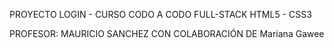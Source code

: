 PROYECTO LOGIN - CURSO CODO A CODO FULL-STACK HTML5 - CSS3

PROFESOR: MAURICIO SANCHEZ
CON COLABORACIÓN DE Mariana Gawee





